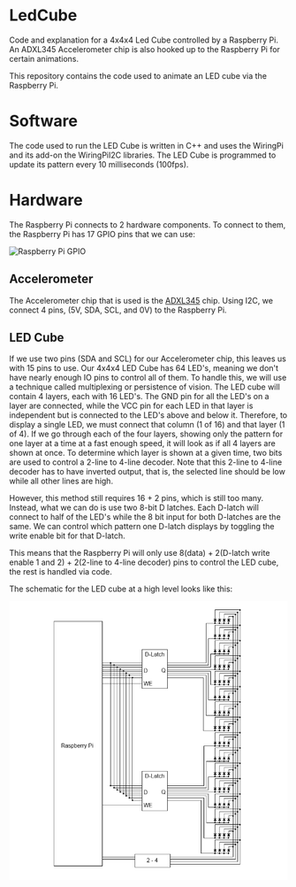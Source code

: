 LedCube
=======

Code and explanation for a 4x4x4 Led Cube controlled by a Raspberry Pi.
An ADXL345 Accelerometer chip is also hooked up to the Raspberry Pi for certain animations.

This repository contains the code used to animate an LED cube via the Raspberry Pi.

Software
========
The code used to run the LED Cube is written in C++ and uses the WiringPi and its add-on the WiringPiI2C libraries.
The LED Cube is programmed to update its pattern every 10 milliseconds (100fps).



Hardware
========
The Raspberry Pi connects to 2 hardware components. To connect to them, the Raspberry Pi has 17 GPIO pins that we can use:

![Raspberry Pi GPIO](http://elinux.org/images/2/2a/GPIOs.png)

Accelerometer
-------------
The Accelerometer chip that is used is the [ADXL345](http://www.analog.com/static/imported-files/data_sheets/ADXL345.pdf) chip. Using I2C, we connect 4 pins, (5V, SDA, SCL, and 0V) to the Raspberry Pi.


LED Cube
--------
If we use two pins (SDA and SCL) for our Accelerometer chip, this leaves us with 15 pins to use. Our 4x4x4 LED Cube has
64 LED's, meaning we don't have nearly enough IO pins to control all of them. To handle this, we will use a technique called multiplexing or persistence of vision. The LED cube will contain 4 layers, each with 16 LED's. The GND pin for all the LED's on a layer are connected, while the VCC pin for each LED in that layer is independent but is connected to the LED's above and below it. Therefore, to display a single LED, we must connect that column (1 of 16) and that layer (1 of 4). If we go through each of the four layers, showing only the pattern for one layer at a time at a fast enough speed, it will look as if all 4 layers are shown at once. To determine which layer is shown at a given time, two bits are used to control a 2-line to 4-line decoder. Note that this 2-line to 4-line decoder has to have inverted output, that is, the selected line should be low while all other lines are high.

However, this method still requires 16 + 2 pins, which is still too many. Instead, what we can do is use two 8-bit D latches. Each D-latch will connect to half of the LED's while the 8 bit input for both D-latches are the same. We can control which pattern one D-latch displays by toggling the write enable bit for that D-latch.

This means that the Raspberry Pi will only use 8(data) + 2(D-latch write enable 1 and 2) + 2(2-line to 4-line decoder) pins to control the LED cube, the rest is handled via code.

The schematic for the LED cube at a high level looks like this:

![Hardware Diagram](https://raw.githubusercontent.com/Yuhao93/LedCube/master/diagram.png)

